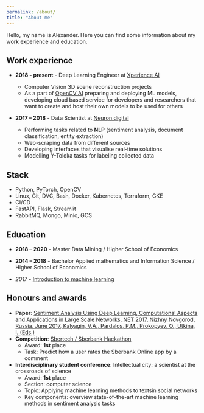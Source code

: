 ```yaml
---
permalink: /about/
title: "About me"
---
```

Hello, my name is Alexander. Here you can find some information about my work experience and education.

## Work experience

- **2018 - present** - Deep Learning Engineer at [Xperience AI](https://xperience.ai)
  - Computer Vision 3D scene reconstruction projects 
  - As a part of [OpenCV AI](https://opencv.ai) preparing and deploying ML models, developing cloud based service for developers and researchers that want to create and host their own models to be used for others

- **2017 – 2018** - Data Scientist at [Neuron.digital](https://neuron.digital)
  - Performing tasks related to **NLP** (sentiment analysis, document classification, entity extraction)
  - Web-scraping data from different sources
  - Developing interfaces that visualise real-time solutions
  - Modelling Y-Toloka tasks for labeling collected data
  
  
## Stack

- Python, PyTorch, OpenCV
- Linux, Git, DVC, Bash, Docker, Kubernetes, Terraform, GKE
- CI/CD
- FastAPI, Flask, Streamlit
- RabbitMQ, Mongo, Minio, GCS


## Education

- **2018 – 2020** - Master Data Mining / Higher School of Economics
- **2014 – 2018** - Bachelor Applied mathematics and Information Science / Higher School of Economics

- _2017_ - [Introduction to machine learning](https://ru.coursera.org/learn/vvedenie-mashinnoe-obuchenie)

## Honours and awards

- **Paper**: [Sentiment Analysis Using Deep Learning, Computational Aspects and Applications
in Large Scale Networks, NET 2017, Nizhny Novgorod, Russia, June 2017, Kalyagin, V.A.,
Pardalos, P.M., Prokopyev, O., Utkina, I. (Eds.)](https://www.researchgate.net/profile/Nikolay_Karpov/publication/327215336_Sentiment_Analysis_Using_Deep_Learning_NET_2017_Nizhny_Novgorod_Russia_June_2017/links/5c1bf1b3299bf12be38ee9e5/Sentiment-Analysis-Using-Deep-Learning-NET-2017-Nizhny-Novgorod-Russia-June-2017.pdf)
- **Competition**: [Sbertech / Sberbank Hackathon](https://nnov.hse.ru/news/212886708.html)
    - Award: **1st** place 
    - Task: Predict how a user rates the Sberbank Online app by a comment
- **Interdisciplinary student conference**: Intellectual city: a scientist at the crossroads of science
    - Award: **1st** place
    - Section: computer science
    - Topic: Applying machine learning methods to textsin social networks
    - Key components: overview state-of-the-art machine learning methods in sentiment analysis tasks